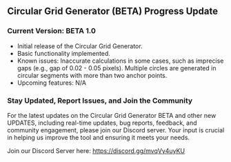 ## Circular Grid Generator (BETA) Progress Update

### Current Version: BETA 1.0
- Initial release of the Circular Grid Generator.
- Basic functionality implemented.
- Known issues: 
Inaccurate calculations in some cases, such as imprecise gaps (e.g., gap of 0.02 - 0.05 pixels).
Multiple circles are generated in circular segments with more than two anchor points.
- Upcoming features: N/A

### Stay Updated, Report Issues, and Join the Community
For the latest updates on the Circular Grid Generator BETA and other new UPDATES, including real-time updates, bug reports, feedback, and community engagement, please join our Discord server. Your input is crucial in helping us improve the tool and ensuring it meets your needs.

Join our Discord Server here: https://discord.gg/mvqVy4uyKU
